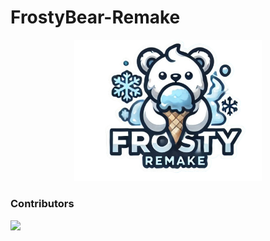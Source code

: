 # FrostyBear-Remake

<p align="center">
  <img src=".github/img/logo.png" width="300" alt="FrostyBear Logo" />
</p>

<h3> Contributors </h3>
<p align="start">

<a href="https://github.com/DeliciousBoy/frostybear-remake/graphs/contributors">
  <img src="https://contrib.rocks/image?repo=DeliciousBoy/frostybear-remake" />
</a>
</p>

